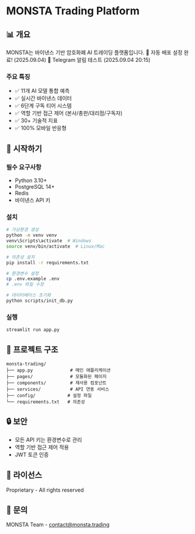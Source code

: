 # MONSTA Trading Platform

## 📊 개요
MONSTA는 바이낸스 기반 암호화폐 AI 트레이딩 플랫폼입니다.
🚀 자동 배포 설정 완료! (2025.09.04)
📱 Telegram 알림 테스트 (2025.09.04 20:15)

### 주요 특징
- ✅ 11개 AI 모델 통합 예측
- ✅ 실시간 바이낸스 데이터
- ✅ 6단계 구독 티어 시스템
- ✅ 역할 기반 접근 제어 (본사/총판/대리점/구독자)
- ✅ 30+ 기술적 지표
- ✅ 100% 모바일 반응형

## 🚀 시작하기

### 필수 요구사항
- Python 3.10+
- PostgreSQL 14+
- Redis
- 바이낸스 API 키

### 설치
```bash
# 가상환경 생성
python -m venv venv
venv\Scripts\activate  # Windows
source venv/bin/activate  # Linux/Mac

# 의존성 설치
pip install -r requirements.txt

# 환경변수 설정
cp .env.example .env
# .env 파일 수정

# 데이터베이스 초기화
python scripts/init_db.py
```

### 실행
```bash
streamlit run app.py
```

## 📁 프로젝트 구조
```
monsta-trading/
├── app.py              # 메인 애플리케이션
├── pages/              # 모듈화된 페이지
├── components/         # 재사용 컴포넌트
├── services/           # API 연동 서비스
├── config/            # 설정 파일
└── requirements.txt   # 의존성
```

## 🔒 보안
- 모든 API 키는 환경변수로 관리
- 역할 기반 접근 제어 적용
- JWT 토큰 인증

## 📝 라이선스
Proprietary - All rights reserved

## 🤝 문의
MONSTA Team - contact@monsta.trading